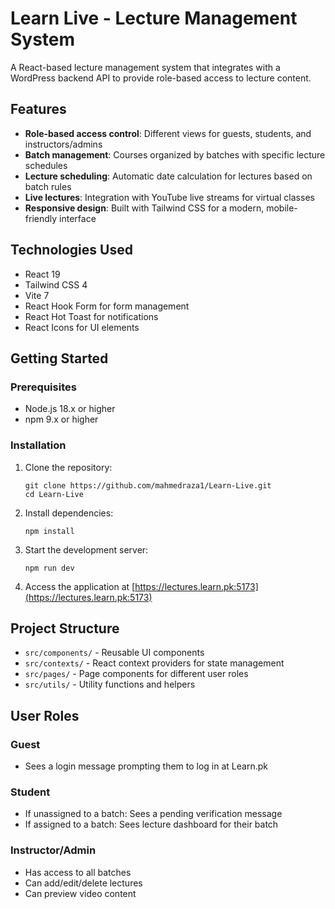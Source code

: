 # Learn Live - Lecture Management System

A React-based lecture management system that integrates with a WordPress backend API to provide role-based access to lecture content.

## Features

- **Role-based access control**: Different views for guests, students, and instructors/admins
- **Batch management**: Courses organized by batches with specific lecture schedules
- **Lecture scheduling**: Automatic date calculation for lectures based on batch rules
- **Live lectures**: Integration with YouTube live streams for virtual classes
- **Responsive design**: Built with Tailwind CSS for a modern, mobile-friendly interface

## Technologies Used

- React 19
- Tailwind CSS 4
- Vite 7
- React Hook Form for form management
- React Hot Toast for notifications
- React Icons for UI elements

## Getting Started

### Prerequisites

- Node.js 18.x or higher
- npm 9.x or higher

### Installation

1. Clone the repository:
   ```
   git clone https://github.com/mahmedraza1/Learn-Live.git
   cd Learn-Live
   ```

2. Install dependencies:
   ```
   npm install
   ```

3. Start the development server:
   ```
   npm run dev
   ```

4. Access the application at [https://lectures.learn.pk:5173](https://lectures.learn.pk:5173)

## Project Structure

- `src/components/` - Reusable UI components
- `src/contexts/` - React context providers for state management
- `src/pages/` - Page components for different user roles
- `src/utils/` - Utility functions and helpers

## User Roles

### Guest
- Sees a login message prompting them to log in at Learn.pk

### Student
- If unassigned to a batch: Sees a pending verification message
- If assigned to a batch: Sees lecture dashboard for their batch

### Instructor/Admin
- Has access to all batches
- Can add/edit/delete lectures
- Can preview video content
